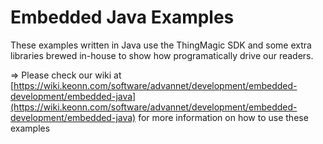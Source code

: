 # Embedded Java Examples

These examples written in Java use the ThingMagic SDK and some extra libraries brewed in-house to show how programatically drive our readers.

&#8658; Please check our wiki at [https://wiki.keonn.com/software/advannet/development/embedded-development/embedded-java](https://wiki.keonn.com/software/advannet/development/embedded-development/embedded-java) for more information on how to use these examples
